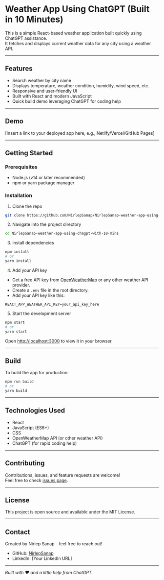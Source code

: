 
# Weather App Using ChatGPT (Built in 10 Minutes)

This is a simple React-based weather application built quickly using ChatGPT assistance.  
It fetches and displays current weather data for any city using a weather API.

---

## Features

- Search weather by city name
- Displays temperature, weather condition, humidity, wind speed, etc.
- Responsive and user-friendly UI
- Built with React and modern JavaScript
- Quick build demo leveraging ChatGPT for coding help

---

## Demo

[Insert a link to your deployed app here, e.g., Netlify/Vercel/GitHub Pages]

---

## Getting Started

### Prerequisites

- Node.js (v14 or later recommended)
- npm or yarn package manager

### Installation

1. Clone the repo

```bash
git clone https://github.com/NirlepSanap/NirlepSanap-weather-app-using-chagpt-with-10-mins.git
```

2. Navigate into the project directory

```bash
cd NirlepSanap-weather-app-using-chagpt-with-10-mins
```

3. Install dependencies

```bash
npm install
# or
yarn install
```

4. Add your API key

- Get a free API key from [OpenWeatherMap](https://openweathermap.org/api) or any other weather API provider.
- Create a `.env` file in the root directory.
- Add your API key like this:

```
REACT_APP_WEATHER_API_KEY=your_api_key_here
```

5. Start the development server

```bash
npm start
# or
yarn start
```

Open [http://localhost:3000](http://localhost:3000) to view it in your browser.

---

## Build

To build the app for production:

```bash
npm run build
# or
yarn build
```

---

## Technologies Used

- React
- JavaScript (ES6+)
- CSS
- OpenWeatherMap API (or other weather API)
- ChatGPT (for rapid coding help)

---

## Contributing

Contributions, issues, and feature requests are welcome!  
Feel free to check [issues page](https://github.com/NirlepSanap/NirlepSanap-weather-app-using-chagpt-with-10-mins/issues).

---

## License

This project is open source and available under the MIT License.

---

## Contact

Created by Nirlep Sanap - feel free to reach out!

- GitHub: [NirlepSanap](https://github.com/NirlepSanap)
- LinkedIn: [Your LinkedIn URL]

---

*Built with ❤️ and a little help from ChatGPT.*
